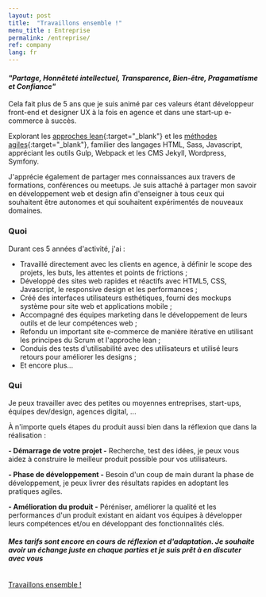 ```yaml
---
layout: post
title:  "Travaillons ensemble !"
menu_title : Entreprise
permalink: /entreprise/
ref: company
lang: fr
---
```



#### _"Partage, Honnêteté intellectuel, Transparence, Bien-être, Pragamatisme et Confiance"_

Cela fait plus de 5 ans que je suis animé par ces valeurs étant développeur front-end et designer UX à la fois en agence et dans une start-up e-commerce à succès.

Explorant les [approches lean](https://fr.wikipedia.org/wiki/Lean){:target="_blank"} et les [méthodes agiles](https://fr.wikipedia.org/wiki/M%C3%A9thode_agile){:target="_blank"}, familier des langages HTML, Sass, Javascript, appréciant les outils Gulp, Webpack et les CMS Jekyll, Wordpress, Symfony.

J'apprécie également de partager mes connaissances aux travers de formations, conférences ou meetups.
Je suis attaché à partager mon savoir en développement web et design afin d'enseigner à tous ceux qui souhaitent être autonomes et qui souhaitent expérimentés de nouveaux domaines.

### Quoi

Durant ces 5 années d'activité, j'ai :

* Travaillé directement avec les clients en agence, à définir le scope des projets, les buts, les attentes et points de frictions ;
* Développé des sites web rapides et réactifs avec HTML5, CSS, Javascript, le responsive design et les performances ;
* Créé des interfaces utilisateurs esthétiques, fourni des mockups système pour site web et applications mobile ;
* Accompagné des équipes marketing dans le développement de leurs outils et de leur compétences web ;
* Refondu un important site e-commerce de manière itérative en utilisant les principes du Scrum et l'approche lean ;
* Conduis des tests d'utilisabilité avec des utilisateurs et utilisé leurs retours pour améliorer les designs ;
* Et encore plus...

### Qui

Je peux travailler avec des petites ou moyennes entreprises, start-ups, équipes dev/design, agences digital, ...

À n'importe quels étapes du produit aussi bien dans la réflexion que dans la réalisation :


__- Démarrage de votre projet -__ Recherche, test des idées, je peux vous aidez à construire le meilleur produit possible pour vos utilisateurs.

__- Phase de développement -__ Besoin d'un coup de main durant la phase de développement, je peux livrer des résultats rapides en adoptant les pratiques agiles.

__- Amélioration du produit -__ Péréniser, améliorer la qualité et les performances d'un produit existant en aidant vos équipes à développer leurs compétences et/ou en développant des fonctionnalités clés.


#### _Mes tarifs sont encore en cours de réflexion et d'adaptation. Je souhaite avoir un échange juste en chaque parties et je suis prêt à en discuter avec vous_

<br/>

<div class="text-center">
<a href="mailto:pro.mathieu.fortune@gmail.com?subject=Hey, travaillons ensemble !&amp;body=Bonjour Mathieu, je suis à la recherche de quelqu'un comme vous pour ..." title="" class="btn--default">Travaillons ensemble !</a>
</div>